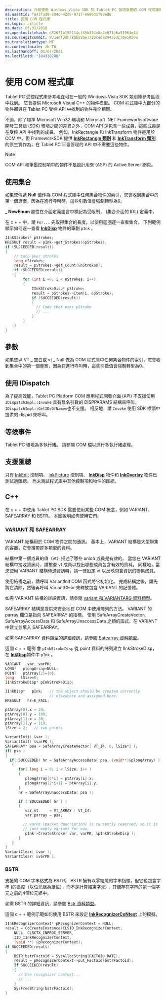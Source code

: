 ```yaml
---
description: 介紹使用 Windows Vista SDK 的 Tablet PC 技術章節的 COM 程式庫和注意事項。
ms.assetid: fa43fad9-804c-42d9-9717-6686d5f98ed8
title: 使用 COM 程式庫
ms.topic: article
ms.date: 05/31/2018
ms.openlocfilehash: d82671b198114cf45b334e8c4e07146a91964e4d
ms.sourcegitcommit: 831e8f3db78ab820e1710cede244553c70e50500
ms.translationtype: MT
ms.contentlocale: zh-TW
ms.lasthandoff: 01/07/2021
ms.locfileid: "104318288"
---
```

# <a name="using-the-com-library"></a>使用 COM 程式庫

Tablet PC 受控程式庫參考現在可在一般的 Windows Vista SDK 類別庫參考區段中找到。 它會提供 Microsoft Visual C++ 的物件模型。 COM 程式庫中大部分的物件都與在 Tablet PC 受控 API 中找到的物件完全相同。

不過，除了標準 Microsoft Win32 環境和 Microsoft .NET Frameworksoftware 開發工具組 (SDK) 環境之間的差異之外，COM API 還包含一些成員，這些成員是在受控 API 中找到的成員。 例如，InkRectangle 和 InkTransform 物件是用於 COM 中，但 FrameworkSDK 提供 [**InkRectangle 類別**](inkrectangle-class.md) 和 [**InkTransform 類別**](inktransform-class.md) 的原生實作為，在 Tablet PC 平臺管理的 API 中不需要這些物件。

> [!Note]  
> COM API 和筆墨控制項中的物件不是設計用來 (ASP) 的 Active Server 網頁。

 

## <a name="working-with-collections"></a>使用集合

如果您傳遞 **Null** 值作為 COM 程式庫中任何集合物件的索引，您會收到集合中的第一個專案，因為在進行呼叫時，這些引數值會強制轉型為0。

**\_ NewEnum** 屬性在介面定義語言中標記為受限制， (集合介面的 IDL) 定義中。

在 c + + 中，請 `For...` 先取得集合的長度，以使用迴圈逐一查看集合。 下列範例顯示如何逐一查看 [**InkDisp**](inkdisp-class.md) 物件的筆劃 `pInk` 。


```C++
IInkStrokes* pStrokes;
HRESULT result = pInk->get_Strokes(&pStrokes);
if (SUCCEEDED(result))
{
    // Loop over strokes
    long nStrokes;
    result = pStrokes->get_Count(&nStrokes);
    if (SUCCEEDED(result))
    {
        for (int i =0; i < nStrokes; i++)
        {
            IInkStrokeDisp* pStroke;
            result = pStrokes->Item(i, &pStroke);
            if (SUCCEEDED(result))
            {
              // Code that uses pStroke
              // ...
            }
        }
    }
}
```



## <a name="parameters"></a>參數

如果您以 VT \_ 空白或 vt \_ Null 做為 COM 程式庫中任何集合物件的索引，您會收到集合中的第一個專案，因為在進行呼叫時，這些引數值會強制轉型為0。

## <a name="using-idispatch"></a>使用 IDispatch

為了提高效能，Tablet PC Platform COM 應用程式開發介面 (API) 不支援使用 `IDispatchImpl::Invoke` 具有具名引數的 DISPPARAMS 結構來呼叫。 `IDispatchImpl::GetIDsOfNames`也不支援。 相反地，請 `Invoke` 使用 SDK 標頭中提供的 dispid 來呼叫。

## <a name="waiting-for-events"></a>等候事件

Tablet PC 環境為多執行緒。 請參閱 COM 檔以進行多執行緒處理。

## <a name="support-for-aggregation"></a>支援匯總

只有 [InkEdit](inkedit-control-reference.md) 控制項、 [InkPicture](inkpicture-control-reference.md) 控制項、 [**InkDisp**](inkdisp-class.md) 物件和 [**InkOverlay**](inkoverlay-class.md) 物件已測試過匯總。 尚未測試程式庫中其他控制項和物件的匯總。

## <a name="c"></a>C++

在 c + + 中使用 Tablet PC SDK 需要使用某些 COM 概念，例如 VARIANT、SAFEARRAY 和 BSTR。 本節說明如何使用它們。

### <a name="variant-and-safearray"></a>VARIANT 和 SAFEARRAY

VARIANT 結構用於 COM 物件之間的通訊。 基本上，VARIANT 結構是大型聯集的容器，它會攜帶許多類型的資料。

結構中第一個成員的值（vt）描述了哪些 union 成員是有效的。 當您在 VARIANT 結構中接收資訊時，請檢查 vt 成員以找出哪些成員包含有效的資料。 同樣地，當您使用 VARIANT 結構傳送資訊時，請一律設定 vt 以反映包含資訊的聯集成員。

使用結構之前，請呼叫 VariantInit COM 函式將它初始化。 完成結構之後，請先將它清除，然後再呼叫 VariantClear 來釋放包含 VARIANT 的記憶體。

如需 VARIANT 結構的詳細資訊，請參閱 [variant 和 VARIANTARG 資料類型](/windows/win32/api/oaidl/ns-oaidl-variant)。

SAFEARRAY 結構是提供來安全地在 COM 中使用陣列的方法。 VARIANT 的 parray 欄位是指向 SAFEARRAY 的指標。 使用 SafeArrayCreateVector、SafeArrayAccessData 和 SafeArrayUnaccessData 之類的函式，在 VARIANT 中建立並填入 SAFEARRAY。

如需 SAFEARRAY 資料類型的詳細資訊，請參閱 [Safearray 資料類型](/windows/win32/api/oaidl/ns-oaidl-safearray)。

這個 c + + 範例 [](/windows/desktop/api/msinkaut/nn-msinkaut-iinkstrokedisp)會 `pInkStrokeDisp` 從 point 資料的陣列建立 IInkStrokeDisp，在 [**InkDisp**](inkdisp-class.md)物件中 `pInk` 。


```C++
VARIANT   var, varPK;
LONG*   plongArray=NULL;
POINT   ptArray[2]={0};
long   lSize=0;
IInkStrokeDisp* pInkStrokeDisp;

IInkDisp*   pInk;   // the object should be created correctly 
                    // elsewhere and assigned here.
HRESULT   hr=E_FAIL;

ptArray[0].x = 20;
ptArray[0].y = 100;
ptArray[1].x = 30;
ptArray[1].y = 110;
lSize = 2;   // two points

VariantInit( &var );
VariantInit( &varPK );
SAFEARRAY* psa = SafeArrayCreateVector( VT_I4, 0, lSize*2 );
if( psa )
{
  if( SUCCEEDED( hr = SafeArrayAccessData( psa, (void**)&plongArray) ))
   {
      for( long i = 0; i < lSize; i++ ) 
      {
         plongArray[2*i] = ptArray[i].x;
         plongArray[2*i+1] = ptArray[i].y;
      }
      hr = SafeArrayUnaccessData( psa );

      if ( SUCCEEDED( hr ) ) 
      {
         var.vt     = VT_ARRAY | VT_I4;
         var.parray = psa;

        // varPK (packet description) is currently reserved, so it is
        // just empty variant for now.
         pInk->CreateStroke( var, varPK, &pInkStrokeDisp );   
      }
   }
}
VariantClear( &var );
VariantClear( &varPK );
```



### <a name="bstr"></a>BSTR

支援的 COM 字串格式為 BSTR。 BSTR 擁有以零結尾的字串指標，但它也包含字串 (的長度（以位元組為單位），而不是計算結束字元) ，其儲存在字串的第一個字元之前的4個位元組中。

如需 BSTR 的詳細資訊，請參閱 [Bstr 資料類型](/previous-versions/windows/desktop/automat/bstr)。

這個 c + + 範例示範如何使用 BSTR 來設定 [**InkRecognizerCoNtext**](inkrecognizercontext-class.md) 上的模擬。


```C++
IInkRecognizerContext* pRecognizerContext = NULL;
result = CoCreateInstance(CLSID_InkRecognizerContext, 
    NULL, CLSCTX_INPROC_SERVER,
    IID_IInkRecognizerContext, 
    (void **) &pRecognizerContext);
if SUCCEEDED(result)
{
    BSTR bstrFactoid = SysAllocString(FACTOID_DATE);
    result = pRecognizerContext->put_Factoid(bstrFactoid);
    if SUCCEEDED(result)
    {
      // Use recognizer context...
      // ...
    }
    SysFreeString(bstrFactoid);
}
```



 

 

